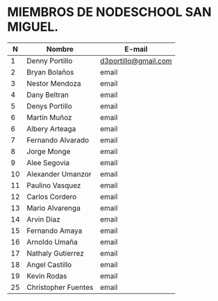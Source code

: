 # MIEMBROS DE NODESCHOOL SAN MIGUEL.
|N| Nombre | E-mail |
|--| ----------- | ----------- |
|1| Denny Portillo | d3portillo@gmail.com |
|2| Bryan Bolaños | email |
|3| Nestor Mendoza | email |
|4| Dany Beltran | email |
|5| Denys Portillo | email |
|6| Martin Muñoz | email |
|6| Albery Arteaga | email |
|7| Fernando Alvarado | email |
|8| Jorge Monge | email |
|9| Alee Segovia | email |
|10| Alexander Umanzor | email |
|11| Paulino Vasquez | email |
|12| Carlos Cordero | email |
|13| Mario Alvarenga | email |
|14| Arvin Diaz | email |
|15| Fernando Amaya | email |
|16| Arnoldo Umaña | email |
|17| Nathaly Gutierrez| email |
|18| Angel Castillo | email |
|19| Kevin Rodas | email |
|25| Christopher Fuentes | email |
